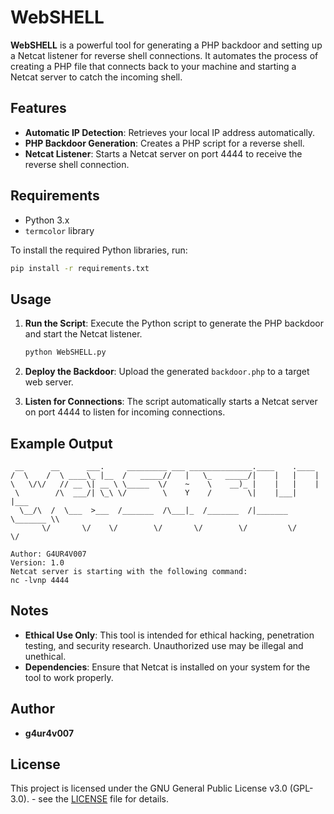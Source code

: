 # WebSHELL

**WebSHELL** is a powerful tool for generating a PHP backdoor and setting up a Netcat listener for reverse shell connections. It automates the process of creating a PHP file that connects back to your machine and starting a Netcat server to catch the incoming shell.

## Features

- **Automatic IP Detection**: Retrieves your local IP address automatically.
- **PHP Backdoor Generation**: Creates a PHP script for a reverse shell.
- **Netcat Listener**: Starts a Netcat server on port 4444 to receive the reverse shell connection.

## Requirements

- Python 3.x
- `termcolor` library

To install the required Python libraries, run:

```bash
pip install -r requirements.txt
```

## Usage

1. **Run the Script**: Execute the Python script to generate the PHP backdoor and start the Netcat listener.

    ```bash
    python WebSHELL.py
    ```

2. **Deploy the Backdoor**: Upload the generated `backdoor.php` to a target web server.

3. **Listen for Connections**: The script automatically starts a Netcat server on port 4444 to listen for incoming connections.

## Example Output

```
 __      __      ___.     _________ ___ ______________.____    .____     
/  \    /  \ ____\_ |__  /   _____//   |   \_   _____/|    |   |    |    
\   \/\/   // __ \| __ \ \_____  \/    ~    \    __)_ |    |   |    |    
 \        /\  ___/| \_\ \/        \    Y    /        \|    |___|    |___ 
  \__/\  /  \___  >___  /_______  /\___|_  /_______  /|_______ \_______ \\
       \/       \/    \/        \/       \/        \/         \/       \/

Author: G4UR4V007
Version: 1.0
Netcat server is starting with the following command:
nc -lvnp 4444
```

## Notes

- **Ethical Use Only**: This tool is intended for ethical hacking, penetration testing, and security research. Unauthorized use may be illegal and unethical.
- **Dependencies**: Ensure that Netcat is installed on your system for the tool to work properly.

## Author

- **g4ur4v007**

## License
This project is licensed under the GNU General Public License v3.0 (GPL-3.0). - see the [LICENSE](LICENSE) file for details.
